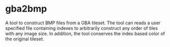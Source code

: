 # gba2bmp
A tool to construct BMP files from a GBA tileset. The tool can reads a user specified file containing indexes to arbitrarily construct any order of tiles with any image size. In addition, the tool conserves the index based color of the original tileset.
